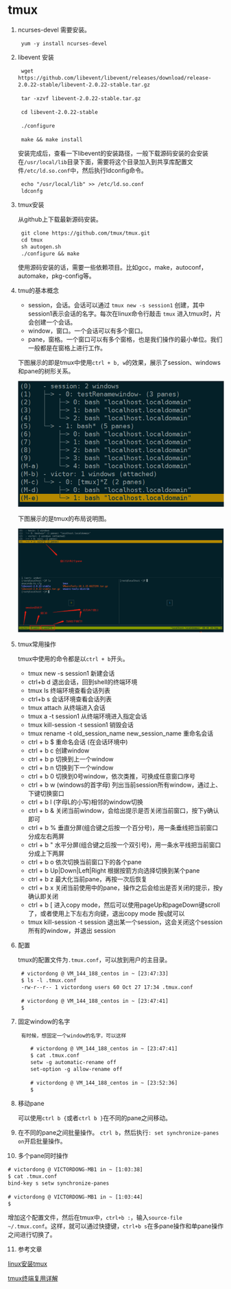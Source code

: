 # tmux #

1. ncurses-devel 需要安装。

		yum -y install ncurses-devel

2. libevent 安装
		
	
		wget https://github.com/libevent/libevent/releases/download/release-2.0.22-stable/libevent-2.0.22-stable.tar.gz
		
		tar -xzvf libevent-2.0.22-stable.tar.gz
		
		cd libevent-2.0.22-stable
		
		./configure
		
		make && make install

	安装完成后，查看一下libevent的安装路径，一般下载源码安装的会安装在`/usr/local/lib`目录下面，需要将这个目录加入到共享库配置文件`/etc/ld.so.conf`中，然后执行ldconfig命令。
		
		echo "/usr/local/lib" >> /etc/ld.so.conf
		ldconfg 

3. tmux安装

	从github上下载最新源码安装。

		git clone https://github.com/tmux/tmux.git
		cd tmux
		sh autogen.sh
		./configure && make
	
	使用源码安装的话，需要一些依赖项目。比如gcc，make，autoconf，automake，pkg-config等。

4. tmu的基本概念
	- session，会话。会话可以通过 `tmux new -s session1` 创建，其中 session1表示会话的名字。每次在linux命令行敲击 `tmux` 进入tmux时，片会创建一个会话。
	- window，窗口。一个会话可以有多个窗口。
	- pane，窗格。一个窗口可以有多个窗格，也是我们操作的最小单位。我们一般都是在窗格上进行工作。

	下图展示的即是tmux中使用`ctrl + b, w`的效果，展示了session、windows和pane的树形关系。

	![](https://raw.githubusercontent.com/ernest-dzf/docs/master/pic/tmux_session.png)

	下图展示的是tmux的布局说明图。

	![](https://raw.githubusercontent.com/ernest-dzf/docs/master/pic/tmux_session_window_pane.png)

5. tmux常用操作

	tmux中使用的命令都是以`ctrl + b`开头。	

	- tmux new -s session1 新建会话
	- ctrl+b d 退出会话，回到shell的终端环境
	- tmux ls 终端环境查看会话列表
	- ctrl+b s 会话环境查看会话列表
	- tmux attach 从终端进入会话
	- tmux a -t session1 从终端环境进入指定会话
	- tmux kill-session -t session1 销毁会话
	- tmux rename -t old_session_name  new_session_name  重命名会话
	- ctrl + b $ 重命名会话 (在会话环境中)
	- ctrl + b c 创建window
	- ctrl + b p 切换到上一个window
	- ctrl + b n 切换到下一个window
	- ctrl + b 0 切换到0号window，依次类推，可换成任意窗口序号
	- ctrl + b w (windows的首字母) 列出当前session所有window，通过上、下键切换窗口
	- ctrl + b l (字母L的小写)相邻的window切换
	- ctrl + b & 关闭当前window，会给出提示是否关闭当前窗口，按下y确认即可
	- ctrl + b % 垂直分屏(组合键之后按一个百分号)，用一条垂线把当前窗口分成左右两屏
	- ctrl + b " 水平分屏(组合键之后按一个双引号)，用一条水平线把当前窗口分成上下两屏
	- ctrl + b o 依次切换当前窗口下的各个pane
	- ctrl + b Up|Down|Left|Right 根据按箭方向选择切换到某个pane
	- ctrl + b z 最大化当前pane，再按一次后恢复
	- ctrl + b x 关闭当前使用中的pane，操作之后会给出是否关闭的提示，按y确认即关闭
	- ctrl + b [ 进入copy mode，然后可以使用pageUp和pageDown键scroll了，或者使用上下左右方向键，退出copy mode 按`q`就可以
	- tmux kill-session -t session 退出某一个session，这会关闭这个session所有的window，并退出 session

6. 配置

	tmux的配置文件为`.tmux.conf`，可以放到用户的主目录。

		# victordong @ VM_144_188_centos in ~ [23:47:33] 
		$ ls -l .tmux.conf 
		-rw-r--r-- 1 victordong users 60 Oct 27 17:34 .tmux.conf
		
		# victordong @ VM_144_188_centos in ~ [23:47:41] 
		$ 


7. 固定window的名字
	
		有时候，想固定一个window的名字，可以这样
	
	```shell
		# victordong @ VM_144_188_centos in ~ [23:47:41] 
		$ cat .tmux.conf 
		setw -g automatic-rename off
		set-option -g allow-rename off
		
		# victordong @ VM_144_188_centos in ~ [23:52:36] 
		$ 
	```



8. 移动pane

   可以使用`ctrl b {`或者`ctrl b }`在不同的pane之间移动。

   

9. 在不同的pane之间批量操作。
   `ctrl b`，然后执行`: set synchronize-panes on`开启批量操作。

10. 多个pane同时操作

   ```
   # victordong @ VICTORDONG-MB1 in ~ [1:03:38]
   $ cat .tmux.conf
   bind-key s setw synchronize-panes
   
   # victordong @ VICTORDONG-MB1 in ~ [1:03:44]
   $
   
   ```

   增加这个配置文件，然后在tmux中，`ctrl+b :`，输入`source-file ~/.tmux.conf`。这样，就可以通过快捷键，`ctrl+b s`在多pane操作和单pane操作 之间进行切换了。

11. 参考文章

   [linux安装tmux](https://blog.csdn.net/lijing742180/article/details/80663878 "linux安装tmux")

   [tmux终端复用详解](https://www.cnblogs.com/wangqiguo/p/8905081.html#_labelTop "tmux终端复用详解")

